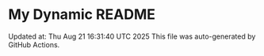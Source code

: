 # My Dynamic README
Updated at: Thu Aug 21 16:31:40 UTC 2025
This file was auto-generated by GitHub Actions.
